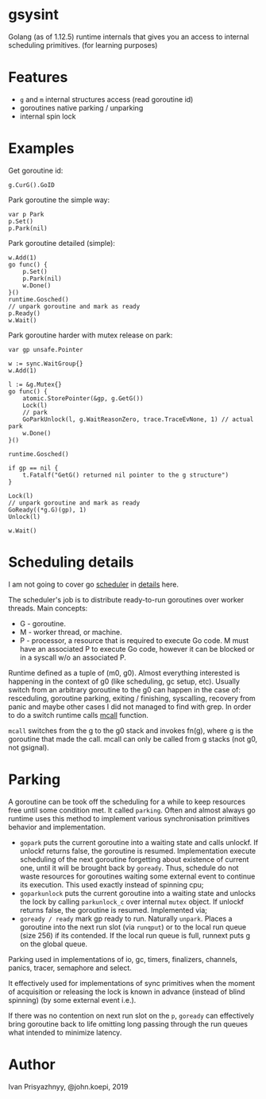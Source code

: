 # gsysint

Golang (as of 1.12.5) runtime internals that gives you an access to internal scheduling primitives.
(for learning purposes)

Features
========

* `g` and `m` internal structures access (read goroutine id)
* goroutines native parking / unparking
* internal spin lock

Examples
=======

Get goroutine id:

	g.CurG().GoID
	
Park goroutine the simple way:

    var p Park
    p.Set()
    p.Park(nil)
    
Park goroutine detailed (simple):

    w.Add(1)
    go func() {
        p.Set()
        p.Park(nil)
        w.Done()
    }()
    runtime.Gosched()
    // unpark goroutine and mark as ready
    p.Ready()
    w.Wait()
    
Park goroutine harder with mutex release on park:

    var gp unsafe.Pointer
    
    w := sync.WaitGroup{}
    w.Add(1)
    
    l := &g.Mutex{}
    go func() {
        atomic.StorePointer(&gp, g.GetG())
        Lock(l)
        // park
        GoParkUnlock(l, g.WaitReasonZero, trace.TraceEvNone, 1) // actual park
        w.Done()
    }()

    runtime.Gosched()

    if gp == nil {
        t.Fatalf("GetG() returned nil pointer to the g structure")
    }

    Lock(l)
    // unpark goroutine and mark as ready
    GoReady((*g.G)(gp), 1)
    Unlock(l)

    w.Wait()

Scheduling details
==================

I am not going to cover go [scheduler](
https://github.com/golang/go/blob/7bc40ffb05d8813bf9b41a331b45d37216f9e747/src/runtime/proc.go#L2022)
in [details](https://golang.org/s/go11sched) here.

The scheduler's job is to distribute ready-to-run goroutines
over worker threads. Main concepts:

- G - goroutine.
- M - worker thread, or machine.
- P - processor, a resource that is required to execute Go code.
      M must have an associated P to execute Go code, however it can be
      blocked or in a syscall w/o an associated P.

Runtime defined as a tuple of (m0, g0). Almost everything interested is happening in
the context of g0 (like scheduling, gc setup, etc). Usually switch from an arbitrary
goroutine to the g0 can happen in the case of: resceduling, goroutine parking, exiting /
finishing, syscalling, recovery from panic and maybe other cases I did not managed
to find with grep. In order to do a switch runtime calls [mcall](
https://github.com/golang/go/blob/7bc40ffb05d8813bf9b41a331b45d37216f9e747/src/runtime/stubs.go#L34)
function.

`mcall` switches from the g to the g0 stack and invokes fn(g), where g is the
goroutine that made the call. mcall can only be called from g stacks (not g0, not gsignal).

Parking
=======

A goroutine can be took off the scheduling for a while to keep resources free until
some condition met. It called `parking`. Often and almost always go runtime uses
this method to implement various synchronisation primitives behavior and implementation.

* `gopark` puts the current goroutine into a waiting state and calls unlockf.
  If unlockf returns false, the goroutine is resumed. Implementation execute scheduling
  of the next goroutine forgetting about existence of current one, until it will
  be brought back by `goready`. Thus, schedule do not waste resources for goroutines
  waiting some external event to continue its execution. This used exactly instead
  of spinning cpu;
* `goparkunlock` puts the current goroutine into a waiting state and unlocks the lock
  by calling `parkunlock_c` over internal `mutex` object. If unlockf returns false,
  the goroutine is resumed. Implemented via;
* `goready / ready` mark gp ready to run. Naturally `unpark`. Places a goroutine
  into the next run slot (via `runqput`) or to the local run queue (size 256) if
  its contended. If the local run queue is full, runnext puts g on the global queue.

Parking used in implementations of io, gc, timers, finalizers, channels, panics, tracer,
semaphore and select.

It effectively used for implementations of sync primitives when the moment of acquisition
or releasing the lock is known in advance (instead of blind spinning) (by some external
event i.e.).

If there was no contention on next run slot on the `p`, `goready` can effectively
bring goroutine back to life omitting long passing through the run queues what
intended to minimize latency.

Author
===

Ivan Prisyazhnyy, @john.koepi, 2019

